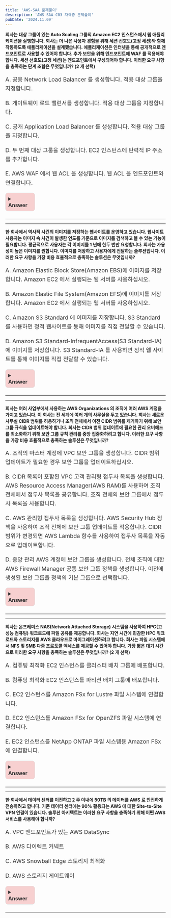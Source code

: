 ```yaml
---
title: 'AWS-SAA 문제풀이'
description: 'AWS SAA-C03 자격증 문제풀이'
pubDate: '2024.11.09'
---
```


**회사는 대상 그룹이 있는 Auto Scaling 그룹의 Amazon EC2 인스턴스에서 웹
애플리케이션을 실행합니다. 회사는 더 나은 사용자 경험을 위해 세션 선호도(고정 세션)와
함께 작동하도록 애플리케이션을 설계했습니다.
애플리케이션은 인터넷을 통해 공개적으로 엔드포인트로 사용할 수 있어야 합니다. 추가
보안을 위해 엔드포인트에 WAF 를 적용해야 합니다. 세션 선호도(고정 세션)는
엔드포인트에서 구성되어야 합니다.
이러한 요구 사항을 충족하는 단계 조합은 무엇입니까? (2 개 선택)**

<div class="options">

A. 공용 Network Load Balancer 를 생성합니다. 적용 대상 그룹을 지정합니다.

B. 게이트웨이 로드 밸런서를 생성합니다. 적용 대상 그룹을 지정합니다.

C. 공개 Application Load Balancer 를 생성합니다. 적용 대상 그룹을 지정합니다.

D. 두 번째 대상 그룹을 생성합니다. EC2 인스턴스에 탄력적 IP 주소를 추가합니다.

E. AWS WAF 에서 웹 ACL 을 생성합니다. 웹 ACL 을 엔드포인트와 연결합니다.

</div>

<details class="markdown-toggle">
  <summary><b>Answer</b></summary>
  <div markdown="1">
    <ul>
      <li>
        <span class="answer">C,E</span> <br/>
      </li>
    </ul>

- **공용(Public)**: 인터넷에서 접근할 수 있는 리소스. 예를 들어, 공용 IP 주소를 가진 리소스는 누구나 접근할 수 있음.
- **공개(Public-facing)**: 외부에서 접근할 수 있는 엔드포인트를 제공하는 리소스. 일반적으로 웹 애플리케이션이나 서비스의 경우 "공개"라는 용어를 사용.
  </div>
</details>

---

---

**한 회사에서 역사적 사건의 이미지를 저장하는 웹사이트를 운영하고 있습니다. 웹사이트
사용자는 이미지 속 사건이 발생한 연도를 기준으로 이미지를 검색하고 볼 수 있는 기능이
필요합니다. 평균적으로 사용자는 각 이미지를 1 년에 한두 번만 요청합니다. 회사는
가용성이 높은 이미지를 원합니다.
이미지를 저장하고 사용자에게 전달하는 솔루션입니다.
이러한 요구 사항을 가장 비용 효율적으로 충족하는 솔루션은 무엇입니까?**

<div class="options">

A. Amazon Elastic Block Store(Amazon EBS)에 이미지를 저장합니다. Amazon EC2 에서
실행되는 웹 서버를 사용하십시오.

B. Amazon Elastic File System(Amazon EFS)에 이미지를 저장합니다. Amazon EC2 에서
실행되는 웹 서버를 사용하십시오.

C. Amazon S3 Standard 에 이미지를 저장합니다. S3 Standard 를 사용하면 정적 웹사이트를
통해 이미지를 직접 전달할 수 있습니다.

D. Amazon S3 Standard-InfrequentAccess(S3 Standard-IA)에 이미지를 저장합니다. S3
Standard-IA 를 사용하면 정적 웹 사이트를 통해 이미지를 직접 전달할 수 있습니다.</div>

<details class="markdown-toggle">
  <summary><b>Answer</b></summary>
  <div markdown="1">
    <ul>
      <li>
        <span class="answer">D</span> <br/>
      </li>
    </ul>
    
- **A. Amazon EBS**: EBS는 블록 스토리지 서비스로, EC2 인스턴스와 함께 사용할 때 유용. 그러나 EBS는 데이터가 자주 변경되거나 빈번히 접근하는 경우에 적합. 이 경우, 이미지가 연 1~2번만 요청되므로 과도한 비용이 발생할 수 있음.
- **B. Amazon EFS**: EFS는 파일 시스템 형태로 여러 EC2 인스턴스 간에 파일을 공유하는 데 유용합. 하지만 EFS는 비용이 비교적 높은 스토리지 솔루션으로, 빈번하게 파일을 접근해야 할 때 더 효율적임. 사용 패턴을 고려할 때 비용 효율적이지 않음.
- **C. Amazon S3 Standard**: S3 Standard는 자주 액세스하는 데이터를 저장하는 데 적합하지만, 여기서 제시된 요구 사항에서는 사용자가 이미지를 자주 요청하지 않으므로 더 비용 효율적인 저장 옵션이 필요함.
- **D. Amazon S3 Standard-IA**: S3 Standard-IA(저장소는 "Standard-Infrequent Access")는 자주 액세스하지 않는 데이터에 적합하며, 액세스 비용이 낮고 저장 비용이 절감됨. 이 옵션은 이미지가 자주 요청되지 않지만 여전히 고가용성을 유지해야 하므로 적합한 선택임. 또한 S3는 정적 웹사이트 호스팅을 지원하여 이미지를 쉽게 사용자에게 제공할 수 있음.
  </div>
</details>

---

---

**회사는 여러 사업부에서 사용하는 AWS Organizations 의 조직에 여러 AWS 계정을 가지고
있습니다. 이 회사는 전 세계에 여러 개의 사무실을 두고 있습니다. 회사는 새로운 사무실
CIDR 범위를 허용하거나 조직 전체에서 이전 CIDR 범위를 제거하기 위해 보안 그룹
규칙을 업데이트해야 합니다. 회사는 CIDR 범위 업데이트에 필요한 관리 오버헤드를
최소화하기 위해 보안 그룹 규칙 관리를 중앙 집중화하려고 합니다.
이러한 요구 사항을 가장 비용 효율적으로 충족하는 솔루션은 무엇입니까?**

<div class="options">

A. 조직의 마스터 계정에 VPC 보안 그룹을 생성합니다. CIDR 범위 업데이트가 필요한 경우
보안 그룹을 업데이트하십시오.

B. CIDR 목록이 포함된 VPC 고객 관리형 접두사 목록을 생성합니다. AWS Resource
Access Manager(AWS RAM)를 사용하여 조직 전체에서 접두사 목록을 공유합니다. 조직
전체의 보안 그룹에서 접두사 목록을 사용합니다.

C. AWS 관리형 접두사 목록을 생성합니다. AWS Security Hub 정책을 사용하여 조직 전체에
보안 그룹 업데이트를 적용합니다. CIDR 범위가 변경되면 AWS Lambda 함수를 사용하여
접두사 목록을 자동으로 업데이트합니다.

D. 중앙 관리 AWS 계정에 보안 그룹을 생성합니다. 전체 조직에 대한 AWS Firewall
Manager 공통 보안 그룹 정책을 생성합니다. 이전에 생성된 보안 그룹을 정책의 기본
그룹으로 선택합니다.</div>

<details class="markdown-toggle">
  <summary><b>Answer</b></summary>
  <div markdown="1">
    <ul>
      <li>
        <span class="answer">B</span> <br/>
      </li>
    </ul>
    
- **A. 조직의 마스터 계정에 VPC 보안 그룹을 생성** 이 방법은 중앙 집중화된 보안 그룹 관리 방식이지만, CIDR 범위를 업데이트하려면 각 계정에서 별도로 업데이트를 수행해야 하므로 관리 오버헤드가 증가할 수 있음.
- **B. CIDR 목록이 포함된 VPC 고객 관리형 접두사 목록을 생성** 이 방법은 AWS Resource Access Manager(AWS RAM)를 사용하여 조직 전체에서 접두사 목록을 공유하고, 이를 보안 그룹 규칙에서 사용할 수 있도록 설정함. 이렇게 하면 CIDR 범위를 업데이트할 때 중앙에서 한 번만 업데이트하면 되므로 관리 오버헤드를 크게 줄일 수 있음. 이 방법이 가장 비용 효율적이고 관리하기 용이함.
- **C. AWS 관리형 접두사 목록을 생성** AWS 관리형 접두사 목록을 사용하면 AWS에서 제공하는 접두사 목록을 사용할 수 있지만, 이는 특정 AWS 서비스와의 통합에 적합. 또한, 보안 그룹 규칙을 자동으로 업데이트하려면 추가적인 작업이 필요하며, Lambda를 사용하는 것은 과도한 설정이 될 수 있음.
- **D. 중앙 관리 AWS 계정에 보안 그룹을 생성합니다**: AWS Firewall Manager를 사용하여 조직 전체에서 보안 그룹을 관리할 수는 있지만, 이 방법은 보안 그룹 규칙을 관리하는 데 있어 비용과 복잡성이 증가할 수 있음.
  </div>
</details>

---

---

**회사는 온프레미스 NAS(Network Attached Storage) 시스템을 사용하여 HPC(고성능 컴퓨팅)
워크로드에 파일 공유를 제공합니다. 회사는 지연 시간에 민감한 HPC 워크로드와
스토리지를 AWS 클라우드로 마이그레이션하려고 합니다. 회사는 파일 시스템에서 NFS 및
SMB 다중 프로토콜 액세스를 제공할 수 있어야 합니다.
가장 짧은 대기 시간으로 이러한 요구 사항을 충족하는 솔루션은 무엇입니까? (2 개 선택)**

<div class="options">

A. 컴퓨팅 최적화 EC2 인스턴스를 클러스터 배치 그룹에 배포합니다.

B. 컴퓨팅 최적화 EC2 인스턴스를 파티션 배치 그룹에 배포합니다.

C. EC2 인스턴스를 Amazon FSx for Lustre 파일 시스템에 연결합니다.

D. EC2 인스턴스를 Amazon FSx for OpenZFS 파일 시스템에 연결합니다.

E. EC2 인스턴스를 NetApp ONTAP 파일 시스템용 Amazon FSx 에 연결합니다.</div>

<details class="markdown-toggle">
  <summary><b>Answer</b></summary>
  <div markdown="1">
    <ul>
      <li>
        <span class="answer">A,E</span> <br/>
      </li>
    </ul>
    
- **A. 컴퓨팅 최적화 EC2 인스턴스를 클러스터 배치 그룹에 배포합니다.** 클러스터 배치 그룹은 EC2 인스턴스가 지연 시간이 매우 짧고 높은 네트워크 대역폭을 요구하는 애플리케이션에 적합. HPC 워크로드에서 지연 시간을 최소화할 수 있어 적합한 선택. 클러스터 배치 그룹은 EC2 인스턴스가 물리적으로 가까운 위치에 배치되도록 하여 네트워크 지연을 줄이는 데 유리.
- **B. 컴퓨팅 최적화 EC2 인스턴스를 파티션 배치 그룹에 배포합니다**: 파티션 배치 그룹은 데이터베이스와 같은 분산 시스템에 적합하며, HPC 워크로드에서 클러스터 배치 그룹보다 지연 시간이 더 길어질 수 있음.
- **C. EC2 인스턴스를 Amazon FSx for Lustre 파일 시스템에 연결합니다**: Amazon FSx for Lustre는 고성능 스토리지 솔루션으로 HPC 워크로드에 매우 적합. 그러나 NFS 및 SMB 다중 프로토콜 액세스를 제공하지 않기 때문에 이 옵션은 요구 사항에 부합하지 않음.
- **D. EC2 인스턴스를 Amazon FSx for OpenZFS 파일 시스템에 연결합니다**: Amazon FSx for OpenZFS는 다양한 파일 시스템 요구 사항을 충족할 수 있지만, NFS 및 SMB 다중 프로토콜 액세스를 지원하지 않기 때문에 이 옵션도 요구 사항을 충족하지 않음.
- **E. EC2 인스턴스를 NetApp ONTAP 파일 시스템용 Amazon FSx에 연결합니다**: Amazon FSx for NetApp ONTAP은 NFS 및 SMB를 모두 지원하며, 고성능 스토리지를 제공하는 솔루션임. HPC 워크로드에서 요구되는 지연 시간과 다중 프로토콜 액세스를 잘 지원하므로 적합한 선택.
  </div>
</details>

---

---

**한 회사에서 데이터 센터를 이전하고 2 주 이내에 50TB 의 데이터를 AWS 로 안전하게
전송하려고 합니다. 기존 데이터 센터에는 90% 활용되는 AWS 에 대한 Site-to-Site VPN
연결이 있습니다.
솔루션 아키텍트는 이러한 요구 사항을 충족하기 위해 어떤 AWS 서비스를 사용해야
합니까?**

<div class="options">

A. VPC 엔드포인트가 있는 AWS DataSync

B. AWS 다이렉트 커넥트

C. AWS Snowball Edge 스토리지 최적화

D. AWS 스토리지 게이트웨이</div>

<details class="markdown-toggle">
  <summary><b>Answer</b></summary>
  <div markdown="1">
    <ul>
      <li>
        <span class="answer">C</span> <br/>
      </li>
    </ul>
    
- **A. VPC 엔드포인트가 있는 AWS DataSync** AWS DataSync는 데이터를 전송하는 데 유용하지만, VPN 연결이 이미 90% 사용되고 있어서 대역폭에 한계가 있음. 50TB 같은 대용량을 빠르게 전송하는 데는 적합하지 않음.
- **B. AWS 다이렉트 커넥트** Direct Connect는 빠른 속도와 안정성을 제공하지만, 이미 VPN이 90% 사용되고 있어서 새로운 Direct Connect를 설정하는 데 시간이 걸릴 수 있음. 2주 내에 데이터를 전송하는 데는 적합하지 않음.
- **C. AWS Snowball Edge 스토리지 최적화** Snowball Edge는 물리적인 장치로 대용량 데이터를 안전하게 AWS로 전송할 수 있음. 50TB처럼 큰 데이터를 **2주 이내에** 전송하는 데 가장 적합함. 네트워크를 사용하지 않고 데이터를 물리적으로 전송할 수 있음.
- **D. AWS 스토리지 게이트웨이** Storage Gateway는 온프레미스와 클라우드 간에 데이터를 연결하는 데 사용됨. 대규모 데이터 전송에는 **Snowball Edge**가 더 적합함.
  </div>
</details>

---

<style>
  .markdown-toggle {
    background-color: #f7d0d0;
    border: 1px solid #ddd;
    border-radius: 8px;
    padding: 0.5rem;
    width: auto;
    max-width: 75px;
    margin-bottom: 1.5rem;
    transition: all 0.3s ease;
  }

  .markdown-toggle summary {
    font-weight: bold;
    cursor: pointer;
    font-size: 1rem;
    color: #333;
    transition: color 0.3s ease;
    width: fit-content;
    margin-right: 0;
  }

  .markdown-toggle summary:hover {
    color: #000;
  }

  .markdown-toggle[open] {
    background-color: #e6f7ff;
    width: auto;
    max-width: 700px;
  }

  .markdown-toggle[open] summary {
    color: #333;
  }

  .markdown-toggle div {
    margin-top: 1rem;
    color: #333;
    transition: opacity 0.3s ease, max-height 0.3s ease;
    font-size: 1rem;
  }

  .markdown-toggle:not([open]) div {
    opacity: 0;
    max-height: 0;
    overflow: hidden;
  }

  .markdown-toggle[open] div {
    opacity: 1;
    max-height: none;
  }

  /* 문제 스타일 */
  b {
    font-weight: bold;
  }

 .options {
    font-size: 1.1rem; /* 보기 글씨 크기 */
    line-height: 1.6;  /* 보기 줄 간격 */
    margin-top: 1rem;
    color: #333;
  }

  /* 답안에 붉은색 텍스트 */
  .answer {
    color: #d9534f;
    font-weight: bold;
  }
</style>

<script src="https://utteranc.es/client.js"
        repo="tjsgh1217/tjsgh1217.github.io"
        issue-term="pathname"
        theme="github-light"
        crossorigin="anonymous"
        async>
</script>
